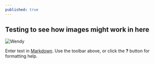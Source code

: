 ```yaml
---
published: true
---
```

## Testing to see how images might work in here

![Wendy](http://i.imgur.com/PCt2d8m.gif)

Enter text in [Markdown](http://daringfireball.net/projects/markdown/). Use the toolbar above, or click the **?** button for formatting help.
